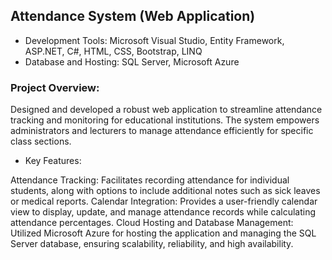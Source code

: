## Attendance System (Web Application)

- Development Tools: Microsoft Visual Studio, Entity Framework, ASP.NET, C#, HTML, CSS, Bootstrap, LINQ
- Database and Hosting: SQL Server, Microsoft Azure
### Project Overview:
Designed and developed a robust web application to streamline attendance tracking and monitoring for educational institutions. The system empowers administrators and lecturers to manage attendance efficiently for specific class sections.

- Key Features:

Attendance Tracking: Facilitates recording attendance for individual students, along with options to include additional notes such as sick leaves or medical reports.
Calendar Integration: Provides a user-friendly calendar view to display, update, and manage attendance records while calculating attendance percentages.
Cloud Hosting and Database Management: Utilized Microsoft Azure for hosting the application and managing the SQL Server database, ensuring scalability, reliability, and high availability.
